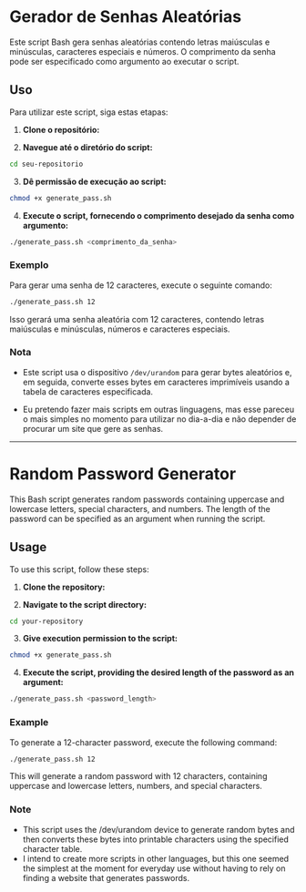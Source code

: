 # Gerador de Senhas Aleatórias

Este script Bash gera senhas aleatórias contendo letras maiúsculas e minúsculas, caracteres especiais e números. O comprimento da senha pode ser especificado como argumento ao executar o script.

## Uso

Para utilizar este script, siga estas etapas:

1. **Clone o repositório:**

2. **Navegue até o diretório do script:**

```bash
cd seu-repositorio
```

3. **Dê permissão de execução ao script:**
```bash
chmod +x generate_pass.sh
```

4. **Execute o script, fornecendo o comprimento desejado da senha como argumento:**
```bash
./generate_pass.sh <comprimento_da_senha>
```
### Exemplo

Para gerar uma senha de 12 caracteres, execute o seguinte comando:
```bash
./generate_pass.sh 12
```
Isso gerará uma senha aleatória com 12 caracteres, contendo letras maiúsculas e minúsculas, números e caracteres especiais.

### Nota

- Este script usa o dispositivo `/dev/urandom` para gerar bytes aleatórios e, em seguida, converte esses bytes em caracteres imprimíveis usando a tabela de caracteres especificada.

- Eu pretendo fazer mais scripts em outras linguagens, mas esse pareceu o mais simples no momento para utilizar no dia-a-dia e não depender de procurar um site que gere as senhas.

---

# Random Password Generator

This Bash script generates random passwords containing uppercase and lowercase letters, special characters, and numbers. The length of the password can be specified as an argument when running the script.

## Usage

To use this script, follow these steps:

1. **Clone the repository:**

2. **Navigate to the script directory:**

```bash
cd your-repository
```

3. **Give execution permission to the script:**
```bash
chmod +x generate_pass.sh
```

4. **Execute the script, providing the desired length of the password as an argument:**

```bash
./generate_pass.sh <password_length>
```

### Example
To generate a 12-character password, execute the following command:
```bash
./generate_pass.sh 12
```
This will generate a random password with 12 characters, containing uppercase and lowercase letters, numbers, and special characters.

### Note
- This script uses the /dev/urandom device to generate random bytes and then converts these bytes into printable characters using the specified character table.
- I intend to create more scripts in other languages, but this one seemed the simplest at the moment for everyday use without having to rely on finding a website that generates passwords.

